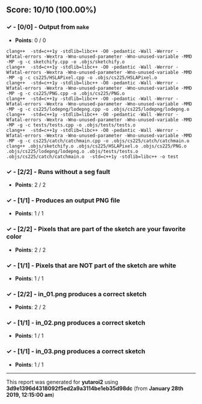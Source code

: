 


## Score: 10/10 (100.00%)


### ✓ - [0/0] - Output from `make`

- **Points**: 0 / 0


```
clang++  -std=c++1y -stdlib=libc++ -O0 -pedantic -Wall -Werror -Wfatal-errors -Wextra -Wno-unused-parameter -Wno-unused-variable -MMD -MP -g -c sketchify.cpp -o .objs/sketchify.o
clang++  -std=c++1y -stdlib=libc++ -O0 -pedantic -Wall -Werror -Wfatal-errors -Wextra -Wno-unused-parameter -Wno-unused-variable -MMD -MP -g -c cs225/HSLAPixel.cpp -o .objs/cs225/HSLAPixel.o
clang++  -std=c++1y -stdlib=libc++ -O0 -pedantic -Wall -Werror -Wfatal-errors -Wextra -Wno-unused-parameter -Wno-unused-variable -MMD -MP -g -c cs225/PNG.cpp -o .objs/cs225/PNG.o
clang++  -std=c++1y -stdlib=libc++ -O0 -pedantic -Wall -Werror -Wfatal-errors -Wextra -Wno-unused-parameter -Wno-unused-variable -MMD -MP -g -c cs225/lodepng/lodepng.cpp -o .objs/cs225/lodepng/lodepng.o
clang++  -std=c++1y -stdlib=libc++ -O0 -pedantic -Wall -Werror -Wfatal-errors -Wextra -Wno-unused-parameter -Wno-unused-variable -MMD -MP -g -c tests/tests.cpp -o .objs/tests/tests.o
clang++  -std=c++1y -stdlib=libc++ -O0 -pedantic -Wall -Werror -Wfatal-errors -Wextra -Wno-unused-parameter -Wno-unused-variable -MMD -MP -g -c cs225/catch/catchmain.cpp -o .objs/cs225/catch/catchmain.o
clang++ .objs/sketchify.o .objs/cs225/HSLAPixel.o .objs/cs225/PNG.o .objs/cs225/lodepng/lodepng.o .objs/tests/tests.o .objs/cs225/catch/catchmain.o  -std=c++1y -stdlib=libc++ -o test

```


### ✓ - [2/2] - Runs without a seg fault

- **Points**: 2 / 2





### ✓ - [1/1] - Produces an output PNG file

- **Points**: 1 / 1





### ✓ - [2/2] - Pixels that are part of the sketch are your favorite color

- **Points**: 2 / 2





### ✓ - [1/1] - Pixels that are NOT part of the sketch are white

- **Points**: 1 / 1





### ✓ - [2/2] - in_01.png produces a correct sketch

- **Points**: 2 / 2





### ✓ - [1/1] - in_02.png produces a correct sketch

- **Points**: 1 / 1





### ✓ - [1/1] - in_03.png produces a correct sketch

- **Points**: 1 / 1





---

This report was generated for **yutaroi2** using **3d9e1396d4318092f5ed2a9a3114be1eb35d98dc** (from **January 28th 2019, 12:15:00 am**)
